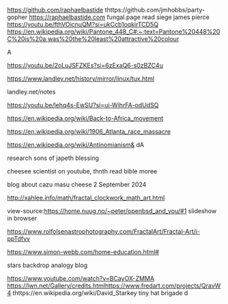 https://github.com/raphaelbastide
thttps://github.com/jmhobbs/party-gopher
https://raphaelbastide.com
fungal.page
read siege james pierce
https://youtu.be/fthVOicnuQM?si=ukCcb1oqkirTCD5Q
https://en.wikipedia.org/wiki/Pantone_448_C#:~:text=Pantone%20448%20C%20is%20a,was%20the%20least%20attractive%20colour

A

https://youtu.be/2oLuJSFZKEs?si=6zExaQ6-s0zBZC4u

https://www.landley.net/history/mirror/linux/tux.html

landley.net/notes

https://youtu.be/lehq4s-EwSU?si=ui-WihrFA-odUdSQ


https://en.wikipedia.org/wiki/Back-to-Africa_movement

https://en.wikipedia.org/wiki/1906_Atlanta_race_massacre

https://en.wikipedia.org/wiki/Antinomianism& dA










research sons of japeth blessing

cheesee scientist on youtube,  thnth
read bible moree


 blog about cazu masu cheese
2 September 2024

http://xahlee.info/math/fractal_clockwork_math_art.html

view-source:https://home.nuug.no/~peter/openbsd_and_you/#1
slideshow in browser

https://www.rolfolsenastrophotography.com/FractalArt/Fractal-Art/i-ppTdfvv

https://www.simon-webb.com/home-education.html#

stars backdrop analogy blog

https://www.youtube.com/watch?v=BCayOX-ZMMA
https://lwn.net/Gallery/credits.htmlhttps://www.fredart.com/projects/QravW4
thttps://en.wikipedia.org/wiki/David_Starkey
tiny hat brigade d

